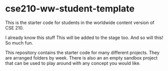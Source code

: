 # cse210-ww-student-template
This is the starter code for students in the worldwide content version of CSE 210.

I already know this stuff
This will be added to the stage too.
And so will this!
So much fun.


This repository contains the starter code for many different projects. They are arranged folders by week. There is also an an empty sandbox project that can be used to play around with any concept you would like.
